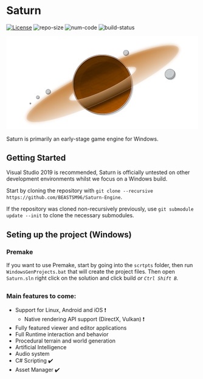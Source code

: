 # Saturn
[![License](https://img.shields.io/badge/license-MIT-green.svg)](https://github.com/BEASTSM96/Saturn-Engine/blob/master/LICENSE) 
![repo-size](https://img.shields.io/github/repo-size/BEASTSM96/Saturn-Engine) 
![num-code](https://img.shields.io/tokei/lines/github/BEASTSM96/Saturn-Engine) 
![build-status](https://img.shields.io/github/workflow/status/BEASTSM96/Saturn-Engine/build)

![SaturnLogo](/Titan/assets/.github/i/sat/SaturnLogov1.png?raw=true "SaturnLogov1")

Saturn is primarily an early-stage game engine for Windows.

## Getting Started
Visual Studio 2019 is recommended, Saturn is officially untested on other development environments whilst we focus on a Windows build.

Start by cloning the repository with `git clone --recursive https://github.com/BEASTSM96/Saturn-Engine`.

If the repository was cloned non-recursively previously, use `git submodule update --init` to clone the necessary submodules.

## Seting up the project (Windows)

### Premake

If you want to use Premake, start by going into the `scrtpts` folder, then run `WindowsGenProjects.bat` that will create the project files.
Then open `Saturn.sln` right click on the solution and click build *or `Ctrl Shift B`.*

## 

### Main features to come:
- Support for Linux, Android and iOS ❗
    - Native rendering API support (DirectX, Vulkan) ❗
- Fully featured viewer and editor applications
- Full Runtime interaction and behavior
- Procedural terrain and world generation
- Artificial Intelligence
- Audio system
- C# Scripting ✔️
- Asset Manager ✔️
